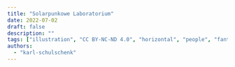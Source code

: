 ```yaml
---
title: "Solarpunkowe Laboratorium"
date: 2022-07-02
draft: false
description: ""
tags: ["illustration", "CC BY-NC-ND 4.0", "horizontal", "people", "fantastical"]
authors:
  - "karl-schulschenk"
---
```

